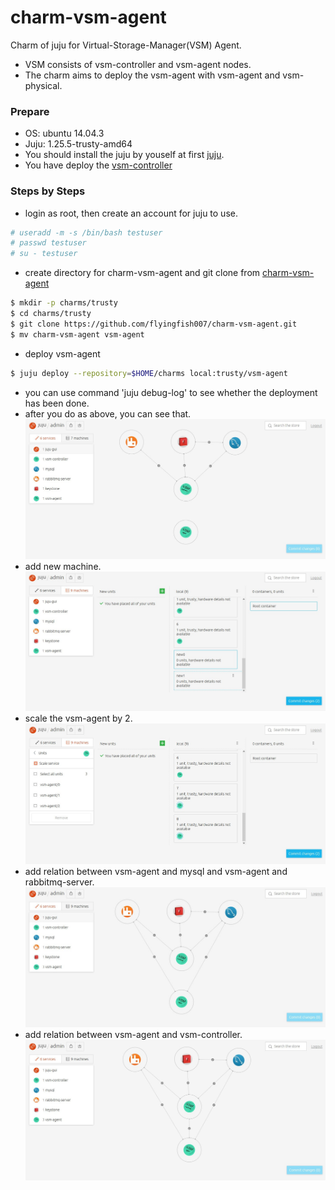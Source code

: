 # charm-vsm-agent
Charm of juju for Virtual-Storage-Manager(VSM) Agent.
- VSM consists of vsm-controller and vsm-agent nodes.
- The charm aims to deploy the vsm-agent with vsm-agent and vsm-physical.

### Prepare
* OS: ubuntu 14.04.3
* Juju: 1.25.5-trusty-amd64
* You should install the juju by youself at first [juju](https://jujucharms.com/).
* You have deploy the [vsm-controller](https://github.com/flyingfish007/charm-vsm-controller)

### Steps by Steps
* login as root, then create an account for juju to use.
```sh
# useradd -m -s /bin/bash testuser
# passwd testuser
# su - testuser
```
* create directory for charm-vsm-agent and git clone from [charm-vsm-agent](https://github.com/flyingfish007/charm-vsm-agent)
```sh
$ mkdir -p charms/trusty
$ cd charms/trusty
$ git clone https://github.com/flyingfish007/charm-vsm-agent.git
$ mv charm-vsm-agent vsm-agent
```
* deploy vsm-agent
```sh
$ juju deploy --repository=$HOME/charms local:trusty/vsm-agent
```
* you can use command 'juju debug-log' to see whether the deployment has been done.
* after you do as above, you can see that.  
![pic1](pic/vsm-agent1.jpg)
* add new machine.  
![pic2](pic/vsm-agent2.jpg)
* scale the vsm-agent by 2.  
![pic3](pic/vsm-agent3.jpg)
* add relation between vsm-agent and mysql and vsm-agent and rabbitmq-server.  
![pic4](pic/vsm-agent4.jpg)
* add relation between vsm-agent and vsm-controller.  
![pic5](pic/vsm-agent5.jpg)